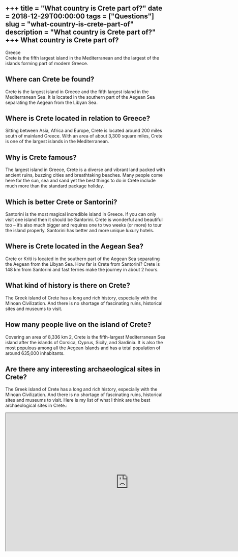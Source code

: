 +++
title = "What country is Crete part of?"
date = 2018-12-29T00:00:00
tags = ["Questions"]
slug = "what-country-is-crete-part-of"
description = "What country is Crete part of?"
+++
What country is Crete part of?
------------------------------

Greece  
Crete is the fifth largest island in the Mediterranean and the largest of the islands forming part of modern Greece.

Where can Crete be found?
-------------------------

Crete is the largest island in Greece and the fifth largest island in the Mediterranean Sea. It is located in the southern part of the Aegean Sea separating the Aegean from the Libyan Sea.

Where is Crete located in relation to Greece?
---------------------------------------------

Sitting between Asia, Africa and Europe, Crete is located around 200 miles south of mainland Greece. With an area of about 3,300 square miles, Crete is one of the largest islands in the Mediterranean.

Why is Crete famous?
--------------------

The largest island in Greece, Crete is a diverse and vibrant land packed with ancient ruins, buzzing cities and breathtaking beaches. Many people come here for the sun, sea and sand yet the best things to do in Crete include much more than the standard package holiday.

Which is better Crete or Santorini?
-----------------------------------

Santorini is the most magical incredible island in Greece. If you can only visit one island then it should be Santorini. Crete is wonderful and beautiful too – it’s also much bigger and requires one to two weeks (or more) to tour the island properly. Santorini has better and more unique luxury hotels.

Where is Crete located in the Aegean Sea?
-----------------------------------------

Crete or Kriti is located in the southern part of the Aegean Sea separating the Aegean from the Libyan Sea. How far is Crete from Santorini? Crete is 148 km from Santorini and fast ferries make the journey in about 2 hours.

What kind of history is there on Crete?
---------------------------------------

The Greek island of Crete has a long and rich history, especially with the Minoan Civilization. And there is no shortage of fascinating ruins, historical sites and museums to visit.

How many people live on the island of Crete?
--------------------------------------------

Covering an area of 8,336 km 2, Crete is the fifth-largest Mediterranean Sea island after the islands of Corsica, Cyprus, Sicily, and Sardinia. It is also the most populous among all the Aegean Islands and has a total population of around 635,000 inhabitants.

Are there any interesting archaeological sites in Crete?
--------------------------------------------------------

The Greek island of Crete has a long and rich history, especially with the Minoan Civilization. And there is no shortage of fascinating ruins, historical sites and museums to visit. Here is my list of what I think are the best archaeological sites in Crete.:

<iframe allow="accelerometer; autoplay; clipboard-write; encrypted-media; gyroscope; picture-in-picture" allowfullscreen="" class="__youtube_prefs__  epyt-is-override  no-lazyload" data-no-lazy="1" data-origheight="433" data-origwidth="770" data-skipgform_ajax_framebjll="" height="433" id="_ytid_93126" loading="lazy" src="https://www.youtube.com/embed/QQybxmgPcBA?enablejsapi=1&autoplay=0&cc_load_policy=0&cc_lang_pref=&iv_load_policy=1&loop=0&modestbranding=0&rel=1&fs=1&playsinline=0&autohide=2&theme=dark&color=red&controls=1&" title="YouTube player" width="770"></iframe>